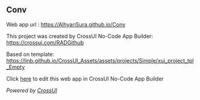 ## Conv
Web app url : https://AlhyariSura.github.io/Conv

This project was created by CrossUI No-Code App Builder: https://crossui.com/RADGithub

Based on template: https://linb.github.io/CrossUI_Assets/assets/projects/Simple/xui_project_tpl_Empty

Click [here](https://crossui.com/RADGithub/#!from=github&owner=AlhyariSura&repo=Conv) to edit this web app in CrossUI No-Code App Builder

<i>Powered by [CrossUI](https://crossui.com)</i>
